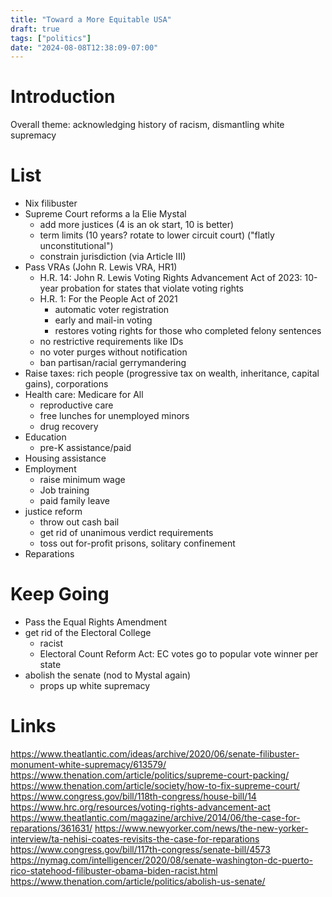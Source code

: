 ```yaml
---
title: "Toward a More Equitable USA"
draft: true
tags: ["politics"]
date: "2024-08-08T12:38:09-07:00"
---
```


# Introduction

Overall theme: acknowledging history of racism, dismantling white supremacy

# List

* Nix filibuster
* Supreme Court reforms a la Elie Mystal
    * add more justices (4 is an ok start, 10 is better)
    * term limits (10 years? rotate to lower circuit court) ("flatly unconstitutional")
    * constrain jurisdiction (via Article III)
* Pass VRAs (John R. Lewis VRA, HR1)
    * H.R. 14: John R. Lewis Voting Rights Advancement Act of 2023: 10-year probation for states that violate voting rights
    * H.R. 1: For the People Act of 2021
        * automatic voter registration
        * early and mail-in voting
        * restores voting rights for those who completed felony sentences
    * no restrictive requirements like IDs
    * no voter purges without notification
    * ban partisan/racial gerrymandering
* Raise taxes: rich people (progressive tax on wealth, inheritance, capital gains), corporations
* Health care: Medicare for All
    * reproductive care
    * free lunches for unemployed minors
    * drug recovery
* Education
    * pre-K assistance/paid
* Housing assistance
* Employment
    * raise minimum wage
    * Job training
    * paid family leave
* justice reform
    * throw out cash bail
    * get rid of unanimous verdict requirements
    * toss out for-profit prisons, solitary confinement
* Reparations

# Keep Going

* Pass the Equal Rights Amendment
* get rid of the Electoral College
    * racist
    * Electoral Count Reform Act: EC votes go to popular vote winner per state
* abolish the senate (nod to Mystal again)
    * props up white supremacy

# Links

https://www.theatlantic.com/ideas/archive/2020/06/senate-filibuster-monument-white-supremacy/613579/
https://www.thenation.com/article/politics/supreme-court-packing/
https://www.thenation.com/article/society/how-to-fix-supreme-court/
https://www.congress.gov/bill/118th-congress/house-bill/14
https://www.hrc.org/resources/voting-rights-advancement-act
https://www.theatlantic.com/magazine/archive/2014/06/the-case-for-reparations/361631/
https://www.newyorker.com/news/the-new-yorker-interview/ta-nehisi-coates-revisits-the-case-for-reparations
https://www.congress.gov/bill/117th-congress/senate-bill/4573
https://nymag.com/intelligencer/2020/08/senate-washington-dc-puerto-rico-statehood-filibuster-obama-biden-racist.html
https://www.thenation.com/article/politics/abolish-us-senate/
